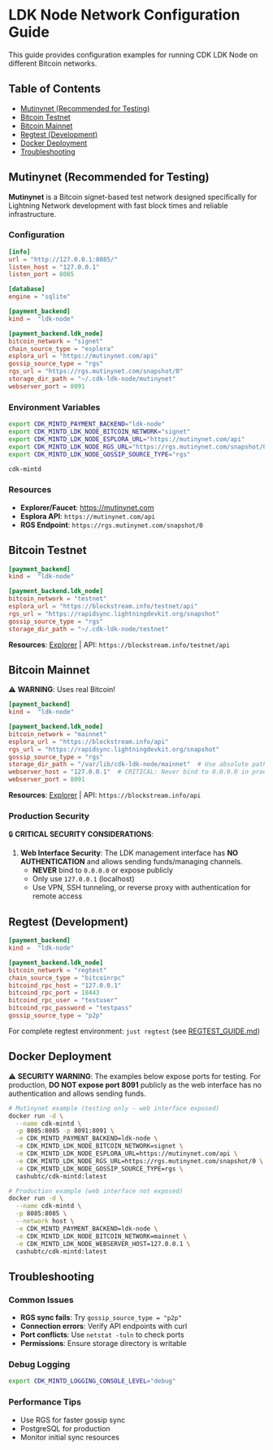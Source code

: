 # LDK Node Network Configuration Guide

This guide provides configuration examples for running CDK LDK Node on different Bitcoin networks.

## Table of Contents

- [Mutinynet (Recommended for Testing)](#mutinynet-recommended-for-testing)
- [Bitcoin Testnet](#bitcoin-testnet)
- [Bitcoin Mainnet](#bitcoin-mainnet)
- [Regtest (Development)](#regtest-development)
- [Docker Deployment](#docker-deployment)
- [Troubleshooting](#troubleshooting)

## Mutinynet (Recommended for Testing)

**Mutinynet** is a Bitcoin signet-based test network designed specifically for Lightning Network development with fast block times and reliable infrastructure.

### Configuration

```toml
[info]
url = "http://127.0.0.1:8085/"
listen_host = "127.0.0.1"
listen_port = 8085

[database]
engine = "sqlite"

[payment_backend]
kind =  "ldk-node"

[payment_backend.ldk_node]
bitcoin_network = "signet"
chain_source_type = "esplora"
esplora_url = "https://mutinynet.com/api"
gossip_source_type = "rgs"
rgs_url = "https://rgs.mutinynet.com/snapshot/0"
storage_dir_path = "~/.cdk-ldk-node/mutinynet"
webserver_port = 8091
```

### Environment Variables

```bash
export CDK_MINTD_PAYMENT_BACKEND="ldk-node"
export CDK_MINTD_LDK_NODE_BITCOIN_NETWORK="signet"
export CDK_MINTD_LDK_NODE_ESPLORA_URL="https://mutinynet.com/api"
export CDK_MINTD_LDK_NODE_RGS_URL="https://rgs.mutinynet.com/snapshot/0"
export CDK_MINTD_LDK_NODE_GOSSIP_SOURCE_TYPE="rgs"

cdk-mintd
```

### Resources
- **Explorer/Faucet**: <https://mutinynet.com>
- **Esplora API**: `https://mutinynet.com/api`
- **RGS Endpoint**: `https://rgs.mutinynet.com/snapshot/0`

## Bitcoin Testnet

```toml
[payment_backend]
kind =  "ldk-node"

[payment_backend.ldk_node]
bitcoin_network = "testnet"
esplora_url = "https://blockstream.info/testnet/api"
rgs_url = "https://rapidsync.lightningdevkit.org/snapshot"
gossip_source_type = "rgs"
storage_dir_path = "~/.cdk-ldk-node/testnet"
```

**Resources**: [Explorer](https://blockstream.info/testnet) | API: `https://blockstream.info/testnet/api`

## Bitcoin Mainnet

⚠️ **WARNING**: Uses real Bitcoin!

```toml
[payment_backend]
kind =  "ldk-node"

[payment_backend.ldk_node]
bitcoin_network = "mainnet"
esplora_url = "https://blockstream.info/api"
rgs_url = "https://rapidsync.lightningdevkit.org/snapshot"
gossip_source_type = "rgs"
storage_dir_path = "/var/lib/cdk-ldk-node/mainnet"  # Use absolute path
webserver_host = "127.0.0.1"  # CRITICAL: Never bind to 0.0.0.0 in production
webserver_port = 8091
```

**Resources**: [Explorer](https://blockstream.info) | API: `https://blockstream.info/api`

### Production Security

🔒 **CRITICAL SECURITY CONSIDERATIONS**:

1. **Web Interface Security**: The LDK management interface has **NO AUTHENTICATION** and allows sending funds/managing channels. 
   - **NEVER** bind to `0.0.0.0` or expose publicly
   - Only use `127.0.0.1` (localhost) 
   - Use VPN, SSH tunneling, or reverse proxy with authentication for remote access

## Regtest (Development)

```toml
[payment_backend]
kind =  "ldk-node"

[payment_backend.ldk_node]
bitcoin_network = "regtest"
chain_source_type = "bitcoinrpc"
bitcoind_rpc_host = "127.0.0.1"
bitcoind_rpc_port = 18443
bitcoind_rpc_user = "testuser"
bitcoind_rpc_password = "testpass"
gossip_source_type = "p2p"
```

For complete regtest environment: `just regtest` (see [REGTEST_GUIDE.md](../../REGTEST_GUIDE.md))

## Docker Deployment

⚠️ **SECURITY WARNING**: The examples below expose ports for testing. For production, **DO NOT expose port 8091** publicly as the web interface has no authentication and allows sending funds.

```bash
# Mutinynet example (testing only - web interface exposed)
docker run -d \
  --name cdk-mintd \
  -p 8085:8085 -p 8091:8091 \
  -e CDK_MINTD_PAYMENT_BACKEND=ldk-node \
  -e CDK_MINTD_LDK_NODE_BITCOIN_NETWORK=signet \
  -e CDK_MINTD_LDK_NODE_ESPLORA_URL=https://mutinynet.com/api \
  -e CDK_MINTD_LDK_NODE_RGS_URL=https://rgs.mutinynet.com/snapshot/0 \
  -e CDK_MINTD_LDK_NODE_GOSSIP_SOURCE_TYPE=rgs \
  cashubtc/cdk-mintd:latest

# Production example (web interface not exposed)
docker run -d \
  --name cdk-mintd \
  -p 8085:8085 \
  --network host \
  -e CDK_MINTD_PAYMENT_BACKEND=ldk-node \
  -e CDK_MINTD_LDK_NODE_BITCOIN_NETWORK=mainnet \
  -e CDK_MINTD_LDK_NODE_WEBSERVER_HOST=127.0.0.1 \
  cashubtc/cdk-mintd:latest
```

## Troubleshooting

### Common Issues
- **RGS sync fails**: Try `gossip_source_type = "p2p"`
- **Connection errors**: Verify API endpoints with curl
- **Port conflicts**: Use `netstat -tuln` to check ports
- **Permissions**: Ensure storage directory is writable

### Debug Logging
```bash
export CDK_MINTD_LOGGING_CONSOLE_LEVEL="debug"
```

### Performance Tips
- Use RGS for faster gossip sync
- PostgreSQL for production
- Monitor initial sync resources
